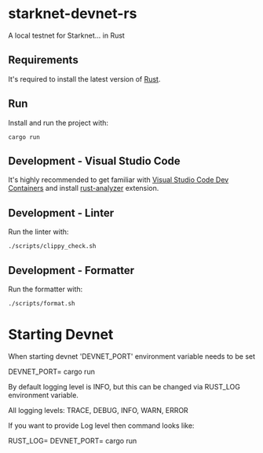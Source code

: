 # starknet-devnet-rs

A local testnet for Starknet... in Rust

## Requirements

It's required to install the latest version of [Rust](https://www.rust-lang.org/tools/install).

## Run

Install and run the project with:

```
cargo run
```

## Development - Visual Studio Code

It's highly recommended to get familiar with [Visual Studio Code Dev Containers](https://code.visualstudio.com/docs/devcontainers/create-dev-container#_dockerfile) and install [rust-analyzer](https://code.visualstudio.com/docs/languages/rust) extension.

## Development - Linter

Run the linter with:

```
./scripts/clippy_check.sh
```

## Development - Formatter

Run the formatter with:

```
./scripts/format.sh
```

# Starting Devnet
When starting devnet 'DEVNET_PORT' environment variable needs to be set

DEVNET_PORT=<port> cargo run

By default logging level is INFO, but this can be changed via RUST_LOG environment variable.

All logging levels: TRACE, DEBUG, INFO, WARN, ERROR

If you want to provide Log level then command looks like:

RUST_LOG=<level> DEVNET_PORT=<port> cargo run